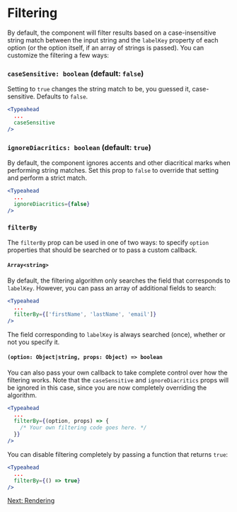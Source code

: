 # Filtering
By default, the component will filter results based on a case-insensitive string match between the input string and the `labelKey` property of each option (or the option itself, if an array of strings is passed). You can customize the filtering a few ways:

### `caseSensitive: boolean` (default: `false`)
Setting to `true` changes the string match to be, you guessed it, case-sensitive. Defaults to `false`.
```jsx
<Typeahead
  ...
  caseSensitive
/>
```

### `ignoreDiacritics: boolean` (default: `true`)
By default, the component ignores accents and other diacritical marks when performing string matches. Set this prop to `false` to override that setting and perform a strict match.
```jsx
<Typeahead
  ...
  ignoreDiacritics={false}
/>
```

### `filterBy`
The `filterBy` prop can be used in one of two ways: to specify `option` properties that should be searched or to pass a custom callback.

#### `Array<string>`
By default, the filtering algorithm only searches the field that corresponds to `labelKey`. However, you can pass an array of additional fields to search:
```jsx
<Typeahead
  ...
  filterBy={['firstName', 'lastName', 'email']}
/>
```
The field corresponding to `labelKey` is always searched (once), whether or not you specify it.

#### `(option: Object|string, props: Object) => boolean`
You can also pass your own callback to take complete control over how the filtering works. Note that the `caseSensitive` and `ignoreDiacritics` props will be ignored in this case, since you are now completely overriding the algorithm. 

```jsx
<Typeahead
  ...
  filterBy={(option, props) => {
    /* Your own filtering code goes here. */
  }}
/>
```
You can disable filtering completely by passing a function that returns `true`:

```jsx
<Typeahead
  ...
  filterBy={() => true}
/>
```

[Next: Rendering](Rendering.md)
